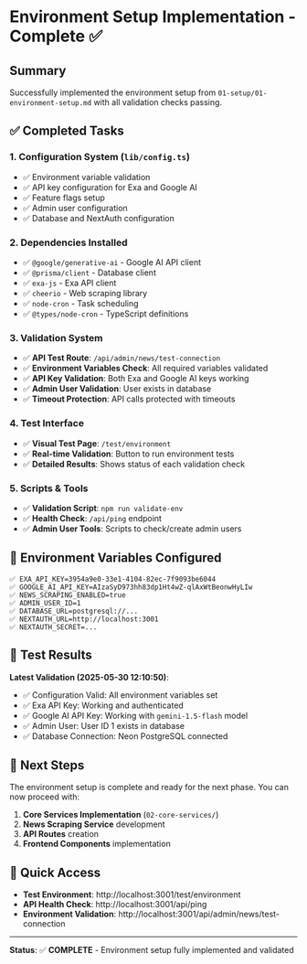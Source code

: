# Environment Setup Implementation - Complete ✅

## Summary

Successfully implemented the environment setup from `01-setup/01-environment-setup.md` with all validation checks passing.

## ✅ Completed Tasks

### 1. **Configuration System** (`lib/config.ts`)
- ✅ Environment variable validation
- ✅ API key configuration for Exa and Google AI
- ✅ Feature flags setup
- ✅ Admin user configuration
- ✅ Database and NextAuth configuration

### 2. **Dependencies Installed**
- ✅ `@google/generative-ai` - Google AI API client
- ✅ `@prisma/client` - Database client
- ✅ `exa-js` - Exa API client  
- ✅ `cheerio` - Web scraping library
- ✅ `node-cron` - Task scheduling
- ✅ `@types/node-cron` - TypeScript definitions

### 3. **Validation System**
- ✅ **API Test Route**: `/api/admin/news/test-connection`
- ✅ **Environment Variables Check**: All required variables validated
- ✅ **API Key Validation**: Both Exa and Google AI keys working
- ✅ **Admin User Validation**: User exists in database
- ✅ **Timeout Protection**: API calls protected with timeouts

### 4. **Test Interface**
- ✅ **Visual Test Page**: `/test/environment` 
- ✅ **Real-time Validation**: Button to run environment tests
- ✅ **Detailed Results**: Shows status of each validation check

### 5. **Scripts & Tools**
- ✅ **Validation Script**: `npm run validate-env`
- ✅ **Health Check**: `/api/ping` endpoint
- ✅ **Admin User Tools**: Scripts to check/create admin users

## 🔧 Environment Variables Configured

```env
✅ EXA_API_KEY=3954a9e0-33e1-4104-82ec-7f9093be6044
✅ GOOGLE_AI_API_KEY=AIzaSyD973hh83dp1Ht4wZ-qlAxWtBeonwHyLIw  
✅ NEWS_SCRAPING_ENABLED=true
✅ ADMIN_USER_ID=1
✅ DATABASE_URL=postgresql://...
✅ NEXTAUTH_URL=http://localhost:3001
✅ NEXTAUTH_SECRET=...
```

## 🧪 Test Results

**Latest Validation (2025-05-30 12:10:50)**:
- ✅ Configuration Valid: All environment variables set
- ✅ Exa API Key: Working and authenticated
- ✅ Google AI API Key: Working with `gemini-1.5-flash` model
- ✅ Admin User: User ID 1 exists in database
- ✅ Database Connection: Neon PostgreSQL connected

## 🚀 Next Steps

The environment setup is complete and ready for the next phase. You can now proceed with:

1. **Core Services Implementation** (`02-core-services/`)
2. **News Scraping Service** development
3. **API Routes** creation
4. **Frontend Components** implementation

## 🔗 Quick Access

- **Test Environment**: http://localhost:3001/test/environment
- **API Health Check**: http://localhost:3001/api/ping
- **Environment Validation**: http://localhost:3001/api/admin/news/test-connection

---

**Status**: ✅ **COMPLETE** - Environment setup fully implemented and validated
